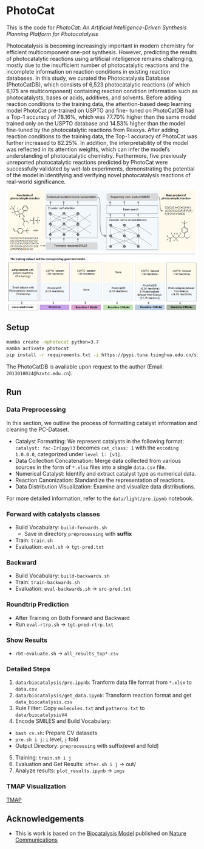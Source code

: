# PhotoCat

This is the code for *PhotoCat: An Artificial Intelligence-Driven Synthesis Planning Platform for Photocatalysis*

Photocatalysis is becoming increasingly important in modern chemistry for efficient multicomponent one-pot synthesis. However, predicting the results of photocatalytic reactions using artificial intelligence remains challenging, mostly due to the insufficient number of photocatalytic reactions and the incomplete information on reaction conditions in existing reaction databases. In this study, we curated the Photocatalysis Database (PhotoCatDB), which consists of 6,523 photocatalytic reactions (of which 6,175 are multicomponent) containing reaction condition information such as photocatalysts, bases or acids, additives, and solvents. Before adding reaction conditions to the training data, the attention-based deep learning model PhotoCat pre-trained on USPTO and fine- tuned on PhotoCatDB had a Top-1 accuracy of 78.16%, which was 77.70% higher than the same model trained only on the USPTO database and 14.53% higher than the model fine-tuned by the photocatalytic reactions from Reaxys. After adding reaction conditions to the training data, the Top-1 accuracy of PhotoCat was further increased to 82.25%. In addition, the interpretability of the model was reflected in its attention weights, which can infer the model’s understanding of photocatalytic chemistry. Furthermore, five previously unreported photocatalytic reactions predicted by PhotoCat were successfully validated by wet-lab experiments, demonstrating the potential of the model in identifying and verifying novel photocatalysis reactions of real-world significance.

![Flow Chart](FlowChart.jpg)

## Setup

```bash
mamba create -nphotocat python=3.7
mamba activate photocat
pip install -r requirements.txt -i https://pypi.tuna.tsinghua.edu.cn/simple
```

The PhotoCatDB is available upon request to the author (Email: `2013010024@hzvtc.edu.cn`).

## Run

### Data Preprocessing

In this section, we outline the process of formatting catalyst information and cleaning the PC-Dataset.

- Catalyst Formatting: We represent catalysts in the following format: `catalyst: fac-Ir(ppy)3` becomes `cat_class: 1` with the `encoding 1.0.0.0`, categorized under `level 1: [v1]`.
- Data Collection Concatenation: Merge data collected from various sources in the form of `*.xlsx` files into a single `data.csv` file.
- Numerical Catalyst: Identify and extract catalyst type as numerical data.
- Reaction Canonization: Standardize the representation of reactions.
- Data Distribution Visualization: Examine and visualize data distributions.

For more detailed information, refer to the `data/light/pre.ipynb` notebook.

### Forward with catalysts classes

- Build Vocabulary: `build-forwards.sh`
  - Save in directory `preprocessing` with **suffix**
- Train: `train.sh`
- Evaluation: `eval.sh` -> `tgt-pred.txt`

### Backward

- Build Vocabulary: `build-backwards.sh`
- Train: `train-backwards.sh`
- Evaluation: `eval-backwards.sh` -> `src-pred.txt`

### Roundtrip Prediction

- After Training on Both Forward and Backward
- Run `eval-rtrp.sh` -> `tgt-pred-rtrp.txt`

### Show Results

- `rbt-evaluate.sh` -> `all_results_top*.csv`

### Detailed Steps

1. `data/biocatalysis/pre.ipynb`: Tranform data file format from `*.xlsx` to `data.csv`
2. `data/biocatalysis/get_data.ipynb`: Transform reaction format and get `data_biocatalysis.csv`
3. Rule Filter: Copy `molecules.txt` and `patterns.txt` to `data/biocatalysisV4`
4. Encode SMILES and Build Vocabulary:
  - `bash cv.sh`: Prepare CV datasets
  - `pre.sh i j`: `i` level, `j` fold
  - Output Directory: `preprocessing` with suffix(evel and fold)
5. Training: `train.sh i j`
6. Evaluation and Get Results: `after.sh i j` -> out/
7. Analyze results: `plot_results.ipynb` -> `imgs`

### TMAP Visualization

[TMAP](cluster_tmap/TMAP.ipynb)

## Acknowledgements

- This is work is based on the [Biocatalysis Model](https://github.com/rxn4chemistry/biocatalysis-model) published on [Nature Communications](https://doi.org/10.1038/s41467-022-28536-w)